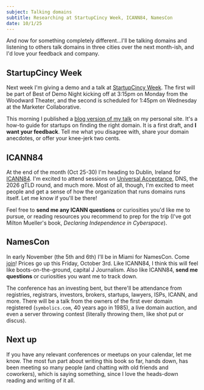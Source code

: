 ```yaml
---
subject: Talking domains
subtitle: Researching at StartupCincy Week, ICANN84, NamesCon
date: 10/1/25
---
```


And now for something completely different...I'll be talking domains and listening to others talk domains in three cities over the next month-ish, and I'd love your feedback and company.

## StartupCincy Week

Next week I'm giving a demo and a talk at [StartupCincy Week](https://startupcincyweek.com/). The first will be part of Best of Demo Night kicking off at 3:15pm on Monday from the Woodward Theater, and the second is scheduled for 1:45pm on Wednesday at the Marketer Collaborative.

This morning I published a [blog version of my talk](https://petemillspaugh.com/domains-for-startups) on my personal site. It's a how-to guide for startups on finding the right domain. It is a first draft, and **I want your feedback**. Tell me what you disagree with, share your domain anecdotes, or offer your knee-jerk two cents.

## ICANN84

At the end of the month (Oct 25-30) I'm heading to Dublin, Ireland for [ICANN84](https://meetings.icann.org/en/meetings/icann84/). I'm excited to attend sessions on [Universal Acceptance](https://icannwiki.org/Universal_Acceptance), DNS, the 2026 gTLD round, and much more. Most of all, though, I'm excited to meet people and get a sense of how the organization that runs domains runs itself. Let me know if you'll be there!

Feel free to **send me any ICANN questions** or curiosities you'd like me to pursue, or reading resources you recommend to prep for the trip (I've got Milton Mueller's book, _Declaring Independence in Cyberspace_).

## NamesCon

In early November (the 5th and 6th) I'll be in Miami for NamesCon. Come [join](https://i.snoball.it/p/mEZKb/l/2)! Prices go up this Friday, October 3rd. Like ICANN84, I think this will feel like boots-on-the-ground, capital J Journalism. Also like ICANN84, **send me questions** or curiosities you want me to track down.

The conference has an investing bent, but there'll be attendance from registries, registrars, investors, brokers, startups, lawyers, ISPs, ICANN, and more. There will be a talk from the owners of the first ever domain registered (`symbolics.com`, 40 years ago in 1985), a live domain auction, and even a server throwing contest (literally throwing them, like shot put or discus).

## Next up

If you have any relevant conferences or meetups on your calendar, let me know. The most fun part about writing this book so far, hands down, has been meeting so many people (and chatting with old friends and coworkers), which is saying something, since I love the heads-down reading and writing of it all.

